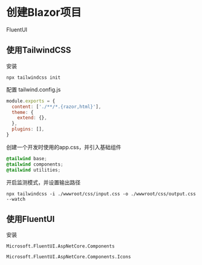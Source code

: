 # 创建Blazor项目

FluentUI

## 使用TailwindCSS

安装

`npx tailwindcss init`

配置 tailwind.config.js

```javascript
module.exports = {
  content: ['./**/*.{razor,html}'],
  theme: {
    extend: {},
  },
  plugins: [],
}
```

创建一个开发时使用的app.css，并引入基础组件

```css
@tailwind base;
@tailwind components;
@tailwind utilities;
```

开启监测模式，并设置输出路径

`npx tailwindcss -i ./wwwroot/css/input.css -o ./wwwroot/css/output.css --watch`

## 使用FluentUI

安装

`Microsoft.FluentUI.AspNetCore.Components`

`Microsoft.FluentUI.AspNetCore.Components.Icons`

